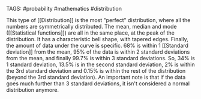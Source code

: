 TAGS: #probability #mathematics #distribution 

This type of [[Distribution]] is the most "perfect" distribution, where all the numbers are symmetrically distributed. The mean, median and mode ([[Statistical functions]]) are all in the same place, at the peak of the distribution. It has a characteristic bell shape, with tapered edges. Finally, the amount of data under the curve is specific. 68% is within 1 [[Standard deviation]] from the mean, 95% of the data is within 2 standard deviations from the mean, and finally 99.7% is within 3 standard deviations. So, 34% is 1 standard deviation, 13.5% is in the second standard deviation, 2% is within the 3rd standard deviation and 0.15% is within the rest of the distribution (beyond the 3rd standard deviation). An important note is that if the data goes much further than 3 standard deviations, it isn't considered a normal distribution anymore. 